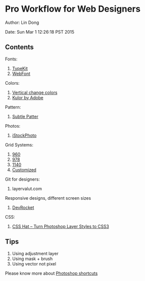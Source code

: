 # Pro Workflow for Web Designers

Author: Lin Dong

Date: Sun Mar  1 12:26:18 PST 2015

## Contents

Fonts:
1. [TypeKit](http://typekit.com)
2. [WebFont](http://webink.com/webfontplugin)


Colors:
1. [Vertical change colors](http://0to255.com)
2. [Kulor by Adobe](http://color.adobe.com)


Pattern:
1. [Subtle Patter](http://subtlepatterns.com)


Photos:
1. [iStockPhoto](http://istockphoto.com)


Grid Systems:
1. [960](http://960.gs)
2. [978](http://978.gs)
3. [1140](http://cssgrid.net)
4. [Customized](http://guideguide.me)


Git for designers:
1. layervalut.com


Responsive designs, different screen sizes
1. [DevRocket](http://DevRockets.com)


CSS:
1. [CSS Hat – Turn Photoshop Layer Styles to CSS3](https://csshat.com/)


## Tips

1. Using adjustment layer
2. Using mask + brush
3. Using vector not pixel

Please know more about [Photoshop shortcuts](https://helpx.adobe.com/photoshop/using/default-keyboard-shortcuts.html)


